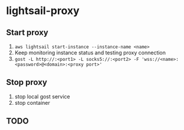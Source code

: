 # lightsail-proxy
## Start proxy
1. `aws lightsail start-instance --instance-name <name>`
2. Keep monitoring instance status and testing proxy connection
3. `gost -L http://:<port1> -L socks5://:<port2> -F 'wss://<name>:<password>@<domain>:<proxy port>'`

## Stop proxy
1. stop local gost service
2. stop container

## TODO


